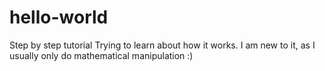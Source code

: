 # hello-world
Step by step tutorial
Trying to learn about how it works. I am new to it, as I usually only do mathematical manipulation :) 
